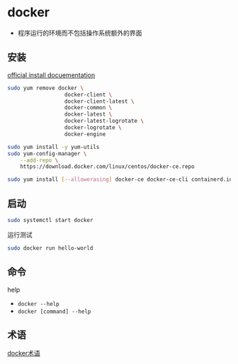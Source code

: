 # docker

- 程序运行的环境而不包括操作系统额外的界面

## 安装

[official install docuementation](https://docs.docker.com/engine/install/)

```bash
sudo yum remove docker \
                  docker-client \
                  docker-client-latest \
                  docker-common \
                  docker-latest \
                  docker-latest-logrotate \
                  docker-logrotate \
                  docker-engine
```

```bash
sudo yum install -y yum-utils
sudo yum-config-manager \
    --add-repo \
    https://download.docker.com/linux/centos/docker-ce.repo
```

```bash
sudo yum install [--allowerasing] docker-ce docker-ce-cli containerd.io docker-compose-plugin
```

## 启动

```bash
sudo systemctl start docker
```

运行测试

```bash
sudo docker run hello-world
```

## 命令

help

- `docker --help`
- `docker [command] --help`



## 术语

[docker术语](Docker_Terms.md)

